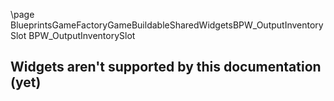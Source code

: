 \page BlueprintsGameFactoryGameBuildableSharedWidgetsBPW_OutputInventorySlot BPW_OutputInventorySlot
## Widgets aren't supported by this documentation (yet)
